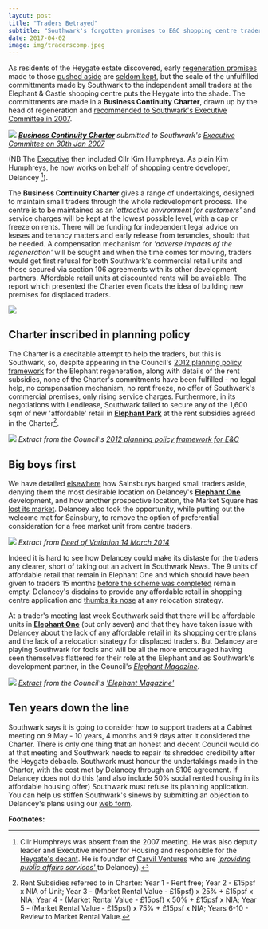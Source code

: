 ```yaml
---
layout: post
title: "Traders Betrayed"
subtitle: "Southwark's forgotten promises to E&C shopping centre traders"
date: 2017-04-02
image: img/traderscomp.jpeg
---
```

As residents of the Heygate estate discovered, early [regeneration promises](https://heygatewashome.org/displacement.html) made to those [pushed aside](https://35percent.org/2013-06-08-the-heygate-diaspora/) are [seldom kept](https://www.reuters.com/article/us-britain-london-housing-idUSKCN0SD0OV20151019), but the scale of the unfulfilled committments made by Southwark to the independent small traders at the Elephant & Castle shopping centre puts the Heygate into the shade.
The committments are made in a __Business Continuity Charter__, drawn up by the head of regeneration and [recommended to Southwark's Executive Committee in 2007](https://moderngov.southwark.gov.uk/Data/Overview%20&%20Scrutiny%20Committee/20070709/Agenda/Attachment%202.pdf). 

![](https://35percent.org/img/lbstraderscharter.png)
*[__Business Continuity Charter__](https://moderngov.southwark.gov.uk/Data/Overview%20&%20Scrutiny%20Committee/20070709/Agenda/Attachment%202.pdf) submitted to Southwark's [Executive Committee on 30th Jan 2007](https://moderngov.southwarksites.com/CeListDocuments.aspx?CommitteeId=118&MeetingId=3154&DF=30%2f01%2f2007&Ver=2)*

(NB The [Executive](https://moderngov.southwark.gov.uk/Data/Executive/20070130/Agenda/Executive%20Minutes%2030%20January%202007.pdf) then included Cllr Kim Humphreys. As plain Kim Humphreys, he now works on behalf of shopping centre developer, Delancey [^1]).

The __Business Continuity Charter__ gives a range of undertakings, designed to maintain small traders through the whole redevelopment process. The centre is to be maintained as an _'attractive environment for customers'_ and service charges will be kept at the lowest possible level, with a cap or freeze on rents. There will be funding for independent legal advice on leases and tenancy matters and early release from tenancies, should that be needed. A compensation mechanism for _'adverse impacts of the regeneration'_ will be sought and when the time comes for moving, traders would get first refusal for both Southwark's commercial retail units and those secured via section 106 agreements with its other development partners. Affordable retail units at discounted rents will be available. The report which presented the Charter even floats the idea of building new premises for displaced traders.

![](https://35percent.org/img/lbstraderscharterextract.png)

## Charter inscribed in planning policy
The Charter is a creditable attempt to help the traders, but this is Southwark, so, despite appearing in the Council's [2012 planning policy framework](https://www.southwark.gov.uk/assets/attach/1817/1.0.5%20Elephant%20%26%20Castle%20SPD%20OAPF.pdf) for the Elephant regeneration, along with details of the rent subsidies, none of the Charter's commitments have been fulfilled - no legal help, no compensation mechanism, no rent freeze, no offer of Southwark's commercial premises, only rising service charges. Furthermore, in its negotiations with Lendlease, Southwark failed to secure any of the 1,600 sqm of new 'affordable' retail in [__Elephant Park__](https://elephantpark.co.uk) at the rent subsidies agreed in the Charter[^2].

![](https://35percent.org/img/charterspd.png)
*Extract from the Council's [2012 planning policy framework for E&C](https://www.southwark.gov.uk/assets/attach/1817/1.0.5%20Elephant%20%26%20Castle%20SPD%20OAPF.pdf)*

## Big boys first
We have detailed [elsewhere](https://35percent.org/tribeca-square/#affordable-retail-units-sold-to-sainsburys) how Sainsburys barged small traders aside, denying them the most desirable location on Delancey's [__Elephant One__](https://35percent.org/tribeca-square) development, and how another prospective location, the Market Square has [lost its market](https://35percent.org/2017-03-12-delanceys-dirty-tricks/). Delancey also took the opportunity, while putting out the welcome mat for Sainsbury, to remove the option of preferential consideration for a free market unit from centre traders.

![](https://35percent.org/img/deedvariationelephantone.png)
*Extract from [Deed of Variation 14 March 2014](https://planbuild.southwark.gov.uk/documents/?GetDocument=%7b%7b%7b!XhRoRGo5W%2fA9Lo2WaMsAcg%3d%3d!%7d%7d%7d)*

Indeed it is hard to see how Delancey could make its distaste for the traders any clearer, short of taking out an advert in Southwark News. The 9 units of affordable retail that remain in Elephant One and which should have been given to traders 15 months [before the scheme was completed](https://planbuild.southwark.gov.uk/documents/?GetDocument=%7b%7b%7b!XhRoRGo5W%2fA9Lo2WaMsAcg%3d%3d!%7d%7d%7d) remain empty. Delancey's disdains to provide any affordable retail in shopping centre application and [thumbs its nose](https://35percent.org/2016-12-19-delancey-submits-shopping-centre-application/) at any relocation strategy.

At a trader's meeting last week Southwark said that there will be affordable units in [__Elephant One__](https://35percent.org/tribeca-square) (but only seven) and that they have taken issue with Delancey about the lack of any affordable retail in its shopping centre plans and the lack of a relocation strategy for displaced traders. But Delancey are playing Southwark for fools and will be all the more encouraged having seen themselves flattered for their role at the Elephant and as Southwark's development partner, in the Council's [_Elephant Magazine_](https://www.2.southwark.gov.uk/info/200183/elephant_and_castle/3297/the_elephant_magazine). 

![](https://35percent.org/img/elephantmagazinedelancey.png)
*[Extract](https://35percent.org/img/elephantmagazinedelancey-rotated.pdf) from the Council's ['Elephant Magazine'](https://www.2.southwark.gov.uk/info/200183/elephant_and_castle/3297/the_elephant_magazine)*

## Ten years down the line
Southwark says it is going to consider how to support traders at a Cabinet meeting on 9 May - 10 years, 4 months and 9 days after it considered the Charter. There is only one thing that an honest and decent Council would do at that meeting and Southwark needs to repair its shredded credibility after the Heygate debacle. Southwark must honour the undertakings made in the Charter, with the cost met by Delancey through an S106 agreement. If Delancey does not do this (and also include 50% social rented housing in its affordable housing offer) Southwark must refuse its planning application. You can help us stiffen Southwark's sinews by submitting an objection to Delancey's plans using our [web form](https://35percent.org/shopping-centre/#object-now).

__Footnotes:__

[^1]: Cllr Humphreys was absent from the 2007 meeting. He was also deputy leader and Executive member for Housing and responsible for the [Heygate's decant](https://35percent.org/2013-12-07-kim-humphreys-exit-stage-left/). He is founder of [Carvil Ventures](https://carvil-ventures.co.uk/about-us) who are [_'providing public affairs services'_ ](https://carvil-ventures.co.uk/case-studies) to Delancey).

[^2]: Rent Subsidies referred to in Charter: Year 1 - Rent  free; Year 2 - £15psf x NIA of Unit; Year 3 - (Market Rental Value - £15psf) x 25% + £15psf x NIA; Year 4 - (Market Rental Value - £15psf) x 50% + £15psf x NIA; Year 5 - (Market Rental Value - £15psf) x 75% + £15psf x NIA; Years 6-10 - Review to Market Rental Value.
